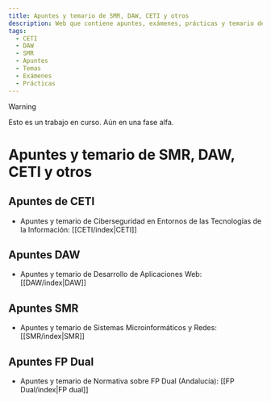 ```yaml
---
title: Apuntes y temario de SMR, DAW, CETI y otros
description: Web que contiene apuntes, exámenes, prácticas y temario de SMR, DAW, CETI y otros
tags:
  - CETI
  - DAW
  - SMR
  - Apuntes
  - Temas
  - Exámenes
  - Prácticas
---
```

> [!warning]
> Esto es un trabajo en curso. Aún en una fase alfa.
# Apuntes y temario de SMR, DAW, CETI y otros

## Apuntes de CETI
- Apuntes y temario de Ciberseguridad en Entornos de las Tecnologías de la Información: [[CETI/index|CETI]]

## Apuntes DAW
- Apuntes y temario de Desarrollo de Aplicaciones Web: [[DAW/index|DAW]]

## Apuntes SMR
- Apuntes y temario de Sistemas Microinformáticos y Redes: [[SMR/index|SMR]]

## Apuntes FP Dual
- Apuntes y temario de Normativa sobre FP Dual (Andalucía): [[FP Dual/index|FP dual]]



